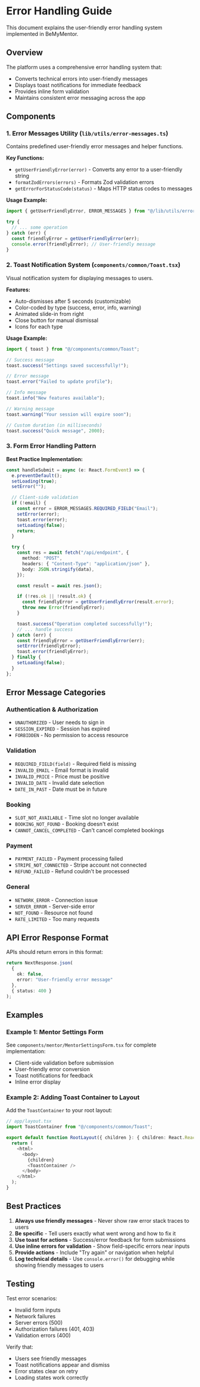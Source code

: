 # Error Handling Guide

This document explains the user-friendly error handling system implemented in BeMyMentor.

## Overview

The platform uses a comprehensive error handling system that:
- Converts technical errors into user-friendly messages
- Displays toast notifications for immediate feedback
- Provides inline form validation
- Maintains consistent error messaging across the app

## Components

### 1. Error Messages Utility (`lib/utils/error-messages.ts`)

Contains predefined user-friendly error messages and helper functions.

**Key Functions:**
- `getUserFriendlyError(error)` - Converts any error to a user-friendly string
- `formatZodErrors(errors)` - Formats Zod validation errors
- `getErrorForStatusCode(status)` - Maps HTTP status codes to messages

**Usage Example:**
```typescript
import { getUserFriendlyError, ERROR_MESSAGES } from "@/lib/utils/error-messages";

try {
  // ... some operation
} catch (err) {
  const friendlyError = getUserFriendlyError(err);
  console.error(friendlyError); // User-friendly message
}
```

### 2. Toast Notification System (`components/common/Toast.tsx`)

Visual notification system for displaying messages to users.

**Features:**
- Auto-dismisses after 5 seconds (customizable)
- Color-coded by type (success, error, info, warning)
- Animated slide-in from right
- Close button for manual dismissal
- Icons for each type

**Usage Example:**
```typescript
import { toast } from "@/components/common/Toast";

// Success message
toast.success("Settings saved successfully!");

// Error message
toast.error("Failed to update profile");

// Info message
toast.info("New features available");

// Warning message
toast.warning("Your session will expire soon");

// Custom duration (in milliseconds)
toast.success("Quick message", 2000);
```

### 3. Form Error Handling Pattern

**Best Practice Implementation:**
```typescript
const handleSubmit = async (e: React.FormEvent) => {
  e.preventDefault();
  setLoading(true);
  setError("");

  // Client-side validation
  if (!email) {
    const error = ERROR_MESSAGES.REQUIRED_FIELD("Email");
    setError(error);
    toast.error(error);
    setLoading(false);
    return;
  }

  try {
    const res = await fetch("/api/endpoint", {
      method: "POST",
      headers: { "Content-Type": "application/json" },
      body: JSON.stringify(data),
    });

    const result = await res.json();

    if (!res.ok || !result.ok) {
      const friendlyError = getUserFriendlyError(result.error);
      throw new Error(friendlyError);
    }

    toast.success("Operation completed successfully!");
    // ... handle success
  } catch (err) {
    const friendlyError = getUserFriendlyError(err);
    setError(friendlyError);
    toast.error(friendlyError);
  } finally {
    setLoading(false);
  }
};
```

## Error Message Categories

### Authentication & Authorization
- `UNAUTHORIZED` - User needs to sign in
- `SESSION_EXPIRED` - Session has expired
- `FORBIDDEN` - No permission to access resource

### Validation
- `REQUIRED_FIELD(field)` - Required field is missing
- `INVALID_EMAIL` - Email format is invalid
- `INVALID_PRICE` - Price must be positive
- `INVALID_DATE` - Invalid date selection
- `DATE_IN_PAST` - Date must be in future

### Booking
- `SLOT_NOT_AVAILABLE` - Time slot no longer available
- `BOOKING_NOT_FOUND` - Booking doesn't exist
- `CANNOT_CANCEL_COMPLETED` - Can't cancel completed bookings

### Payment
- `PAYMENT_FAILED` - Payment processing failed
- `STRIPE_NOT_CONNECTED` - Stripe account not connected
- `REFUND_FAILED` - Refund couldn't be processed

### General
- `NETWORK_ERROR` - Connection issue
- `SERVER_ERROR` - Server-side error
- `NOT_FOUND` - Resource not found
- `RATE_LIMITED` - Too many requests

## API Error Response Format

APIs should return errors in this format:

```typescript
return NextResponse.json(
  {
    ok: false,
    error: "User-friendly error message"
  },
  { status: 400 }
);
```

## Examples

### Example 1: Mentor Settings Form
See `components/mentor/MentorSettingsForm.tsx` for complete implementation:
- Client-side validation before submission
- User-friendly error conversion
- Toast notifications for feedback
- Inline error display

### Example 2: Adding Toast Container to Layout

Add the `ToastContainer` to your root layout:

```typescript
// app/layout.tsx
import ToastContainer from "@/components/common/Toast";

export default function RootLayout({ children }: { children: React.ReactNode }) {
  return (
    <html>
      <body>
        {children}
        <ToastContainer />
      </body>
    </html>
  );
}
```

## Best Practices

1. **Always use friendly messages** - Never show raw error stack traces to users
2. **Be specific** - Tell users exactly what went wrong and how to fix it
3. **Use toast for actions** - Success/error feedback for form submissions
4. **Use inline errors for validation** - Show field-specific errors near inputs
5. **Provide actions** - Include "Try again" or navigation when helpful
6. **Log technical details** - Use `console.error()` for debugging while showing friendly messages to users

## Testing

Test error scenarios:
- Invalid form inputs
- Network failures
- Server errors (500)
- Authorization failures (401, 403)
- Validation errors (400)

Verify that:
- Users see friendly messages
- Toast notifications appear and dismiss
- Error states clear on retry
- Loading states work correctly
